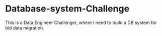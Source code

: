 # Database-system-Challenge
This is a Data Engineer Challenger, where I need to build a DB system for bid data migration.
